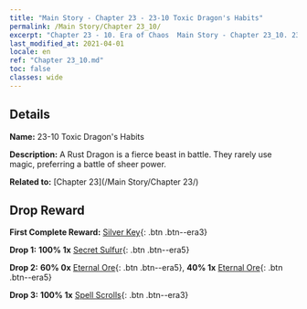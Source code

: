 ```yaml
---
title: "Main Story - Chapter 23 - 23-10 Toxic Dragon's Habits"
permalink: /Main Story/Chapter 23_10/
excerpt: "Chapter 23 - 10. Era of Chaos  Main Story - Chapter 23_10. 23-10 Toxic Dragon's Habits"
last_modified_at: 2021-04-01
locale: en
ref: "Chapter 23_10.md"
toc: false
classes: wide
---
```


## Details

 **Name:** 23-10 Toxic Dragon's Habits

 **Description:** A Rust Dragon is a fierce beast in battle. They rarely use magic, preferring a battle of sheer power.

 **Related to:** [Chapter 23](/Main Story/Chapter 23/)

## Drop Reward

 **First Complete Reward:** [Silver Key](/Items/con_693/){: .btn .btn--era3}

 **Drop 1:** **100% 1x** [Secret Sulfur](/Items/mat_78/){: .btn .btn--era5}

 **Drop 2:** **60% 0x** [Eternal Ore](/Items/mat_68/){: .btn .btn--era5}, **40% 1x** [Eternal Ore](/Items/mat_68/){: .btn .btn--era5}

 **Drop 3:** **100% 1x** [Spell Scrolls](/Items/con_694/){: .btn .btn--era3}

